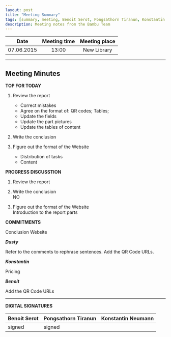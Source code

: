 ```yaml
---
layout: post
title: "Meeting Summary"
tags: [summary, meeting, Benoit Serot, Pongsathorn Tiranun, Konstantin Neumann, logic model, brochure, QR Code, recap]
description: Meeting notes from the Bambu Team
---
```


|**Date** |**Meeting time**|**Meeting place**
| ------------- |:----------------:|:-------:
|07.06.2015| 13:00 | New Library


----------


Meeting Minutes
------

 **TOP FOR TODAY**

1. Review the report</br>
	* Correct mistakes
	* Agree on the format of: QR codes; Tables;
	* Update the fields
	* Update the part pictures
	* Update the tables of content

2. Write the conclusion

3. Figure out the format of the Website</br>
	* Distribution of tasks
	* Content

 **PROGRESS DISCUSSTION**

1. Review the report</br>

2. Write the conclusion</br>
	NO

3. Figure out the format of the Website</br>
	Introduction to the report parts

 **COMMITMENTS**

Conclusion
Website

***Dusty***

Refer to the comments to rephrase sentences.
Add the QR Code URLs.

***Konstantin***

Pricing

***Benoit***

Add the QR Code URLs

----------


**DIGITAL SIGNATURES**

|**Benoit Serot** |**Pongsathorn Tiranun**|**Konstantin Neumann**|
|----------------|----------------|---------------|
| signed |signed  |  |